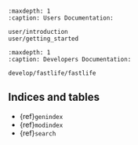 
```{include} ../../README.md
```

```{toctree}
:maxdepth: 1
:caption: Users Documentation:

user/introduction
user/getting_started
```

```{toctree}
:maxdepth: 1
:caption: Developers Documentation:

develop/fastlife/fastlife
```


## Indices and tables

* {ref}`genindex`
* {ref}`modindex`
* {ref}`search`
